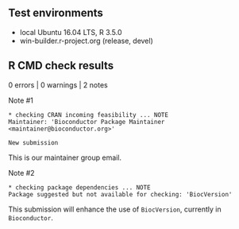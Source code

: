 ## Test environments
* local Ubuntu 16.04 LTS, R 3.5.0
* win-builder.r-project.org (release, devel)

## R CMD check results

0 errors | 0 warnings | 2 notes

Note #1

```
* checking CRAN incoming feasibility ... NOTE
Maintainer: 'Bioconductor Package Maintainer <maintainer@bioconductor.org>'

New submission
```

This is our maintainer group email.

Note #2

```
* checking package dependencies ... NOTE
Package suggested but not available for checking: 'BiocVersion'
```

This submission will enhance the use of `BiocVersion`, currently in
`Bioconductor`.

